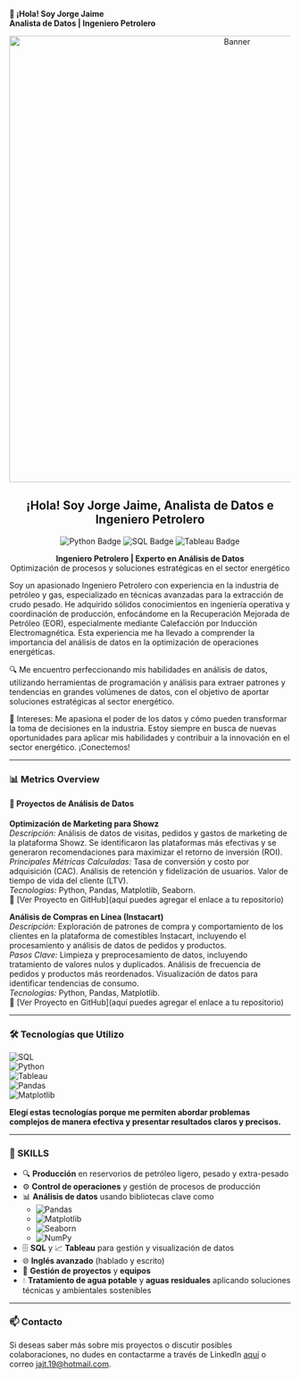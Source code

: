 **👋 ¡Hola! Soy Jorge Jaime**  
**Analista de Datos | Ingeniero Petrolero**
<!-- Banner de bienvenida -->
<div align="center">
  <img src="https://via.placeholder.com/800x200/4CAF50/FFFFFF?text=Bienvenido+a+mi+perfil" alt="Banner" width="800"/>
</div>

<h2 align="center">¡Hola! Soy Jorge Jaime, Analista de Datos e Ingeniero Petrolero</h2>

<p align="center">
  <img src="https://img.shields.io/badge/Python-3776AB?style=flat&logo=python&logoColor=white" alt="Python Badge" />
  <img src="https://img.shields.io/badge/SQL-4479A1?style=flat&logo=sql&logoColor=white" alt="SQL Badge" />
  <img src="https://img.shields.io/badge/Tableau-E97627?style=flat&logo=tableau&logoColor=white" alt="Tableau Badge" />
</p>

<p align="center">
  <strong>Ingeniero Petrolero | Experto en Análisis de Datos</strong>
  <br>Optimización de procesos y soluciones estratégicas en el sector energético
</p>


Soy un apasionado Ingeniero Petrolero con experiencia en la industria de petróleo y gas, especializado en técnicas avanzadas para la extracción de crudo pesado. He adquirido sólidos conocimientos en ingeniería operativa y coordinación de producción, enfocándome en la Recuperación Mejorada de Petróleo (EOR), especialmente mediante Calefacción por Inducción Electromagnética. Esta experiencia me ha llevado a comprender la importancia del análisis de datos en la optimización de operaciones energéticas.

🔍 Me encuentro perfeccionando mis habilidades en análisis de datos, utilizando herramientas de programación y análisis para extraer patrones y tendencias en grandes volúmenes de datos, con el objetivo de aportar soluciones estratégicas al sector energético.

🚀 Intereses: Me apasiona el poder de los datos y cómo pueden transformar la toma de decisiones en la industria. Estoy siempre en busca de nuevas oportunidades para aplicar mis habilidades y contribuir a la innovación en el sector energético. ¡Conectemos!

---

### 📊 Metrics Overview

#### 🚀 Proyectos de Análisis de Datos

**Optimización de Marketing para Showz**  
*Descripción:* Análisis de datos de visitas, pedidos y gastos de marketing de la plataforma Showz. Se identificaron las plataformas más efectivas y se generaron recomendaciones para maximizar el retorno de inversión (ROI).  
*Principales Métricas Calculadas:* Tasa de conversión y costo por adquisición (CAC). Análisis de retención y fidelización de usuarios. Valor de tiempo de vida del cliente (LTV).  
*Tecnologías:* Python, Pandas, Matplotlib, Seaborn.  
🔗 [Ver Proyecto en GitHub](aquí puedes agregar el enlace a tu repositorio)

**Análisis de Compras en Línea (Instacart)**  
*Descripción:* Exploración de patrones de compra y comportamiento de los clientes en la plataforma de comestibles Instacart, incluyendo el procesamiento y análisis de datos de pedidos y productos.  
*Pasos Clave:* Limpieza y preprocesamiento de datos, incluyendo tratamiento de valores nulos y duplicados. Análisis de frecuencia de pedidos y productos más reordenados. Visualización de datos para identificar tendencias de consumo.  
*Tecnologías:* Python, Pandas, Matplotlib.  
🔗 [Ver Proyecto en GitHub](aquí puedes agregar el enlace a tu repositorio)

---

### 🛠 Tecnologías que Utilizo

![SQL](https://img.shields.io/badge/SQL-00758F?style=for-the-badge&logo=postgresql&logoColor=white)  
![Python](https://img.shields.io/badge/Python-3776AB?style=for-the-badge&logo=python&logoColor=white)  
![Tableau](https://img.shields.io/badge/Tableau-E97627?style=for-the-badge&logo=tableau&logoColor=white)  
![Pandas](https://img.shields.io/badge/Pandas-150458?style=for-the-badge&logo=pandas&logoColor=white)  
![Matplotlib](https://img.shields.io/badge/Matplotlib-007C92?style=for-the-badge&logo=matplotlib&logoColor=white)  

**Elegí estas tecnologías porque me permiten abordar problemas complejos de manera efectiva y presentar resultados claros y precisos.**

---

### 💼 SKILLS

- 🔍 **Producción** en reservorios de petróleo ligero, pesado y extra-pesado
- ⚙️ **Control de operaciones** y gestión de procesos de producción
- 📊 **Análisis de datos** usando bibliotecas clave como 
  - ![Pandas](https://img.shields.io/badge/Pandas-150458?style=for-the-badge&logo=pandas&logoColor=white) 
  - ![Matplotlib](https://img.shields.io/badge/Matplotlib-007C92?style=for-the-badge&logo=matplotlib&logoColor=white) 
  - ![Seaborn](https://img.shields.io/badge/Seaborn-5D76CB?style=for-the-badge&logo=seaborn&logoColor=white) 
  - ![NumPy](https://img.shields.io/badge/NumPy-013243?style=for-the-badge&logo=numpy&logoColor=white) 
- 🗄️ **SQL** y 📈 **Tableau** para gestión y visualización de datos
- 🌐 **Inglés avanzado** (hablado y escrito)
- 🤝 **Gestión de proyectos** y **equipos**
- 💧 **Tratamiento de agua potable** y **aguas residuales** aplicando soluciones técnicas y ambientales sostenibles

---

### 📫 Contacto

Si deseas saber más sobre mis proyectos o discutir posibles colaboraciones, no dudes en contactarme a través de LinkedIn [aquí](https://www.linkedin.com/in/jorge-andres-jaime-tafur/) o correo [jajt.19@hotmail.com](mailto:jajt.19@hotmail.com).
